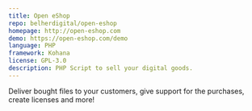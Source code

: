 ```yaml
---
title: Open eShop
repo: belherdigital/open-eshop
homepage: http://open-eshop.com
demo: https://open-eshop.com/demo
language: PHP
framework: Kohana
license: GPL-3.0
description: PHP Script to sell your digital goods.
---
```


Deliver bought files to your customers, give support for the purchases, create licenses and more!

